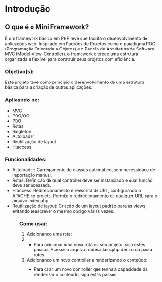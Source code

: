 <h1>Introdução</h1>

<h2>O que é o Mini Framework?</h2>

É um framework básico em PHP leve que facilita o desenvolvimento de aplicações web. Inspirado em Padrões de Projetos como o paradigma POO (Programação Orientada a Objetos) e o Padrão de Arquitetura de Software MVC (Model-View-Controller), o framework oferece uma estrutura organizada e flexível para construir seus projetos com eficiência.

<h3>Objetivo(s):</h3>
Este projeto teve como princípio o desenvolvimento de uma estrutura básica para a criação de outras aplicações.

<h3>Aplicando-se:</h3>
<ul>
    <li>MVC</li>
    <li>POO/OO</li>
    <li>PDO</li>
    <li>Rotas</li>
    <li>Singleton</li>
    <li>Autoloader</li>
    <li>Reutilização de layout</li>
    <li>Htaccess</li>
</ul>

<h3>Funcionalidades:</h3>

<ul>
    <li>Autoloader: Carregamento de classes automático, sem necessidade de importação manual.</li>
    <li>Rotas: Definição de qual controller deve ser instanciado e qual função deve ser acessada.</li>
    <li>Htaccess: Redirecionamento e reescrita de URL, configurando o APACHE no projeto. Permite o redirecionamento de qualquer URL para o arquivo index.php.</li>
    <li>Reutilização de layout: Criação de um layout padrão para as views, evitando reescrever o mesmo código várias vezes.</li>
<ul>


<h3>Como usar:</h3>

<ol>
    <li>Adicionando uma rota:<li>
        <ul>
            <li>
                Para adicionar uma nova rota no seu projeto, siga estes passos:
                Acesse o arquivo routes.class.php dentro da pasta rotes.
            </li>
        </ul>
    <li>Adicionando um novo controller e renderizando o conteúdo:</li>
        <ul>
            <li>
                Para criar um novo controller que tenha a capacidade de renderizar o conteúdo, siga estes passos:
            </li>
        </ul>
</ol>
